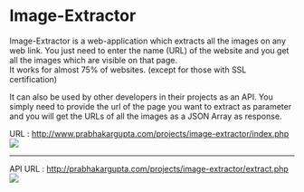 # Image-Extractor
Image-Extractor is a web-application which extracts all the images on any web link. You just need to enter the name (URL) of the website and you get all the images which are visible on that page.<br>
It works for almost 75% of websites. (except for those with SSL certification)

It can also be used by other developers in their projects as an API. You simply need to provide the url of the page you want to extract as parameter and you will get the URLs of all the images as a JSON Array as response.

URL : http://www.prabhakargupta.com/projects/image-extractor/index.php<br>
<img src="http://prabhakargupta.com/projects/ss/screencapture-prabhakargupta-com-projects-image-extractor-index-php-1440850114361.png" />

<hr>

API URL : http://prabhakargupta.com/projects/image-extractor/extract.php
<img src="http://prabhakargupta.com/projects/ss/screencapture-prabhakargupta-com-projects-image-extractor-extract-php-1440850091211.png" />
